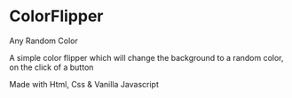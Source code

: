 # ColorFlipper
Any Random Color

A simple color flipper which will change the background to a random color, on the click of a button

Made with Html, Css & Vanilla Javascript
